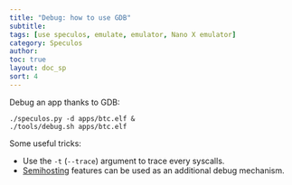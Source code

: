 ```yaml
---
title: "Debug: how to use GDB"
subtitle:
tags: [use speculos, emulate, emulator, Nano X emulator]
category: Speculos
author:
toc: true
layout: doc_sp
sort: 4
---
```




Debug an app thanks to GDB:

```shell
./speculos.py -d apps/btc.elf &
./tools/debug.sh apps/btc.elf
```

Some useful tricks:

- Use the `-t` (`--trace`) argument to trace every syscalls.
- [Semihosting](../semihosting) features can be used as an additional debug mechanism.
